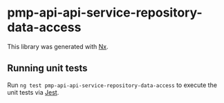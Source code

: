 # pmp-api-api-service-repository-data-access

This library was generated with [Nx](https://nx.dev).

## Running unit tests

Run `ng test pmp-api-api-service-repository-data-access` to execute the unit tests via [Jest](https://jestjs.io).
